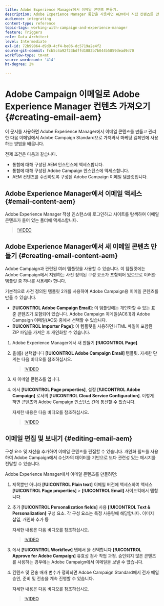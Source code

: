 ```yaml
---
title: Adobe Experience Manager에서 이메일 콘텐츠 만들기.
description: Adobe Experience Manager 통합을 사용하면 AEM에서 직접 컨텐츠를 만들고 나중에 Adobe Campaign에서 사용할 수 있습니다.
audience: integrating
content-type: reference
topic-tags: working-with-campaign-and-experience-manager
feature: Triggers
role: Data Architect
level: Intermediate
exl-id: 72b99864-d9d9-4cf4-be06-dc5719a2e4f2
source-git-commit: fcb5c4a92f23bdffd1082b7b044b5859dead9d70
workflow-type: tm+mt
source-wordcount: '414'
ht-degree: 2%

---
```


# Adobe Campaign 이메일로 Adobe Experience Manager 컨텐츠 가져오기 {#creating-email-aem}

이 문서를 사용하면 Adobe Experience Manager에서 이메일 콘텐츠를 만들고 관리한 다음 이메일에서 Adobe Campaign Standard으로 가져와서 마케팅 캠페인에 사용하는 방법을 배웁니다.

전제 조건은 다음과 같습니다.

* 통합에 대해 구성된 AEM 인스턴스에 액세스합니다.
* 통합에 대해 구성된 Adobe Campaign 인스턴스에 액세스합니다.
* AEM 컨텐츠를 수신하도록 구성된 Adobe Campaign 이메일 템플릿입니다.

## Adobe Experience Manager에서 이메일 액세스 {#email-content-aem}

Adobe Experience Manager 작성 인스턴스에 로그인하고 사이트를 탐색하여 이메일 콘텐츠가 들어 있는 폴더에 액세스합니다.

>[!VIDEO](https://video.tv.adobe.com/v/29996)

## Adobe Experience Manager에서 새 이메일 콘텐츠 만들기 {#creating-email-content-aem}

Adobe Campaign과 관련된 여러 템플릿을 사용할 수 있습니다. 이 템플릿에는 Adobe Campaign에서 지원하는 사전 정의된 구성 요소가 포함되어 있으므로 이러한 템플릿 중 하나를 사용해야 합니다.

기본적으로 사전 정의된 템플릿 2개를 사용하여 Adobe Campaign용 이메일 콘텐츠를 만들 수 있습니다.

* **[!UICONTROL Adobe Campaign Email]**: 이 템플릿에는 개인화할 수 있는 표준 콘텐츠가 포함되어 있습니다. Adobe Campaign 이메일(AC6.1)과 Adobe Campaign 이메일(ACS) 중에서 선택할 수 있습니다.
* **[!UICONTROL Importer Page]**: 이 템플릿을 사용하면 HTML 파일이 포함된 ZIP 파일을 가져온 후 개인화할 수 있습니다.

1. Adobe Experience Manager에서 새 만들기 **[!UICONTROL Page]**.

1. 을(를) 선택합니다 **[!UICONTROL Adobe Campaign Email]** 템플릿. 자세한 단계는 다음 비디오를 참조하십시오.
   >[!VIDEO](https://video.tv.adobe.com/v/29997)

1. 새 이메일 콘텐츠를 엽니다.

1. 에서 **[!UICONTROL Page properties]**, 설정 **[!UICONTROL Adobe Campaign]** 로서의 **[!UICONTROL Cloud Service Configuration]**. 이렇게 하면 콘텐츠와 Adobe Campaign 인스턴스 간에 통신할 수 있습니다.

   자세한 내용은 다음 비디오를 참조하십시오.

   >[!VIDEO](https://video.tv.adobe.com/v/29999)

## 이메일 편집 및 보내기 {#editing-email-aem}

구성 요소 및 자산을 추가하여 이메일 콘텐츠를 편집할 수 있습니다. 개인화 필드를 사용하여 Adobe Campaign에서 수신자의 데이터를 기반으로 보다 관련성 있는 메시지를 전달할 수 있습니다.

Adobe Experience Manager에서 이메일 콘텐츠를 만들려면:

1. 제목뿐만 아니라 **[!UICONTROL Plain text]** 이메일 버전에 액세스하여 액세스 **[!UICONTROL Page properties]** > **[!UICONTROL Email]** 사이드킥에서 탭합니다.

1. 추가 **[!UICONTROL Personalization fields]** 사용 **[!UICONTROL Text & Personalization]** 구성 요소. 각 구성 요소는 특정 사용량에 해당합니다. 이미지 삽입, 개인화 추가 등

   자세한 내용은 다음 비디오를 참조하십시오.
   >[!VIDEO](https://video.tv.adobe.com/v/29998)

1. 에서 **[!UICONTROL Workflow]** 탭에서 을 선택합니다 **[!UICONTROL Approve for Adobe Campaign]** 유효성 검사 작업 과정. 승인되지 않은 콘텐츠를 사용하는 경우에는 Adobe Campaign에서 이메일을 보낼 수 없습니다.

1. 컨텐츠 및 전송 매개 변수가 정의되면 Adobe Campaign Standard에서 전자 메일 승인, 준비 및 전송을 계속 진행할 수 있습니다.

   자세한 내용은 다음 비디오를 참조하십시오.

   >[!VIDEO](https://video.tv.adobe.com/v/23721)
